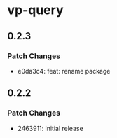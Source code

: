 # vp-query

## 0.2.3

### Patch Changes

- e0da3c4: feat: rename package

## 0.2.2

### Patch Changes

- 2463911: initial release
